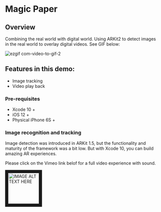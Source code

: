 # Magic Paper

## Overview

Combining the real world with digital world. Using ARKit2 to detect images in the real world to overlay digital videos. See GIF below:

![ezgif com-video-to-gif-2](https://user-images.githubusercontent.com/36542195/50773197-19d8c680-1288-11e9-8c00-d7c8c63f4b4e.gif)


## Features in this demo:
* Image tracking 
* Video play back


### Pre-requisites

* Xcode 10 +
* iOS 12 +
* Physical iPhone 6S +

### Image recognition and tracking

Image detection was introduced in ARKit 1.5, but the functionality and maturity of the framework was a bit low. But with Xcode 10, you can build amazing AR experiences. 

Please click on the Vimeo link belof for a full video experience with sound.

<a href="https://vimeo.com/user93624011/review/309861839/5c2a6faa47
" target="_blank"><img src="https://user-images.githubusercontent.com/36542195/50775135-4216f400-128d-11e9-9fe5-f7925f5e77f7.png" 
alt="IMAGE ALT TEXT HERE" width="100" height="100" border="10" /></a>


